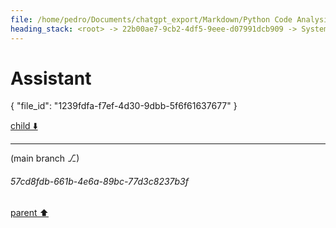 ```yaml
---
file: /home/pedro/Documents/chatgpt_export/Markdown/Python Code Analysis & Parsing.md
heading_stack: <root> -> 22b00ae7-9cb2-4df5-9eee-d07991dcb909 -> System -> 20ebaef2-02d6-4890-a642-e0f29f17805b -> System -> aaa2cafe-8b89-4a61-8a81-7ae5b849a3d4 -> User -> 9440ae93-53d9-4599-a08c-4f481da5db27 -> Assistant
---
```

# Assistant

{
  "file_id": "1239fdfa-f7ef-4d30-9dbb-5f6f61637677"
}

[child ⬇️](#57cd8fdb-661b-4e6a-89bc-77d3c8237b3f)

---

(main branch ⎇)
###### 57cd8fdb-661b-4e6a-89bc-77d3c8237b3f
[parent ⬆️](#9440ae93-53d9-4599-a08c-4f481da5db27)
